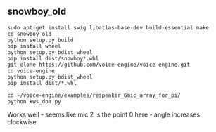 ## snowboy_old

```
sudo apt-get install swig libatlas-base-dev build-essential make
cd snowboy_old
python setup.py build
pip install wheel
python setup.py bdist_wheel
pip install dist/snowboy*.whl
git clone https://github.com/voice-engine/voice-engine.git
cd voice-engine
python setup.py bdist_wheel
pip install dist/*.whl
```

```
cd ~/voice-engine/examples/respeaker_6mic_array_for_pi/
python kws_doa.py
```

Works well - seems like mic 2 is the point 0 here - angle increases clockwise